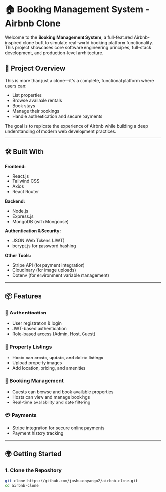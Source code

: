  # 🏠 Booking Management System - Airbnb Clone

Welcome to the **Booking Management System**, a full-featured Airbnb-inspired clone built to simulate real-world booking platform functionality. This project showcases core software engineering principles, full-stack development, and production-level architecture.

## 🚀 Project Overview

This is more than just a clone—it's a complete, functional platform where users can:
- List properties
- Browse available rentals
- Book stays
- Manage their bookings
- Handle authentication and secure payments

The goal is to replicate the experience of Airbnb while building a deep understanding of modern web development practices.

---

## 🛠️ Built With

**Frontend:**
- React.js
- Tailwind CSS
- Axios
- React Router

**Backend:**
- Node.js
- Express.js
- MongoDB (with Mongoose)

**Authentication & Security:**
- JSON Web Tokens (JWT)
- bcrypt.js for password hashing

**Other Tools:**
- Stripe API (for payment integration)
- Cloudinary (for image uploads)
- Dotenv (for environment variable management)

---

## 📦 Features

### 🔐 Authentication
- User registration & login
- JWT-based authentication
- Role-based access (Admin, Host, Guest)

### 🏡 Property Listings
- Hosts can create, update, and delete listings
- Upload property images
- Add location, pricing, and amenities

### 📅 Booking Management
- Guests can browse and book available properties
- Hosts can view and manage bookings
- Real-time availability and date filtering

### 💳 Payments
- Stripe integration for secure online payments
- Payment history tracking

---

## 🌍 Getting Started

### 1. Clone the Repository
```bash
git clone https://github.com/joshuaonyango2/airbnb-clone.git
cd airbnb-clone
